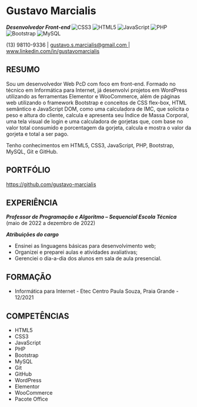 ﻿# Gustavo Marcialis
***Desenvolvedor Front-end***
![CSS3](https://img.shields.io/badge/css3-%231572B6.svg?style=for-the-badge&logo=css3&logoColor=white) ![HTML5](https://img.shields.io/badge/html5-%23E34F26.svg?style=for-the-badge&logo=html5&logoColor=white) ![JavaScript](https://img.shields.io/badge/javascript-%23323330.svg?style=for-the-badge&logo=javascript&logoColor=%23F7DF1E) ![PHP](https://img.shields.io/badge/php-%23777BB4.svg?style=for-the-badge&logo=php&logoColor=white) ![Bootstrap](https://img.shields.io/badge/bootstrap-%23563D7C.svg?style=for-the-badge&logo=bootstrap&logoColor=white) ![MySQL](https://img.shields.io/badge/mysql-%2300f.svg?style=for-the-badge&logo=mysql&logoColor=white)


(13) 98110-9336  |  [ gustavo.s.marcialis@gmail.com ](mailto:gustavo.s.marcialis@gmail.com)  |    [ www.linkedin.com/in/gustavomarcialis ](http://www.linkedin.com/in/gustavomarcialis)


## RESUMO

Sou um desenvolvedor Web PcD com foco em front-end. Formado no técnico em Informática para Internet, já desenvolvi projetos  em  WordPress  utilizando  as  ferramentas Elementor  e  WooCommerce, além  de  páginas  web  utilizando  o framework Bootstrap e conceitos de CSS flex-box, HTML semântico e JavaScript DOM, como uma calculadora de IMC, que solicita o peso e altura do cliente, calcula e apresenta seu Índice de Massa Corporal, uma tela visual de login e uma calculadora de gorjetas que, com base no valor total consumido e porcentagem da gorjeta, calcula e mostra o valor da gorjeta e total a ser pago. 


Tenho conhecimentos em HTML5, CSS3, JavaScript, PHP, Bootstrap, MySQL, Git e GitHub.


## PORTFÓLIO 
<https://github.com/gustavo-marcialis>


## EXPERIÊNCIA

***Professor de Programação e Algoritmo – Sequencial Escola Técnica*** (maio de 2022 a dezembro de 2022) 

***Atribuições do cargo*** 

- Ensinei as linguagens básicas para desenvolvimento web;
- Organizei e preparei aulas e atividades avaliativas;
- Gerenciei o dia-a-dia dos alunos em sala de aula presencial. 


## FORMAÇÃO

- Informática para Internet - Etec Centro Paula Souza, Praia Grande - 12/2021


## COMPETÊNCIAS

- HTML5
- CSS3
- JavaScript
- PHP
- Bootstrap
- MySQL
- Git
- GitHub
- WordPress
- Elementor
- WooCommerce
- Pacote Office